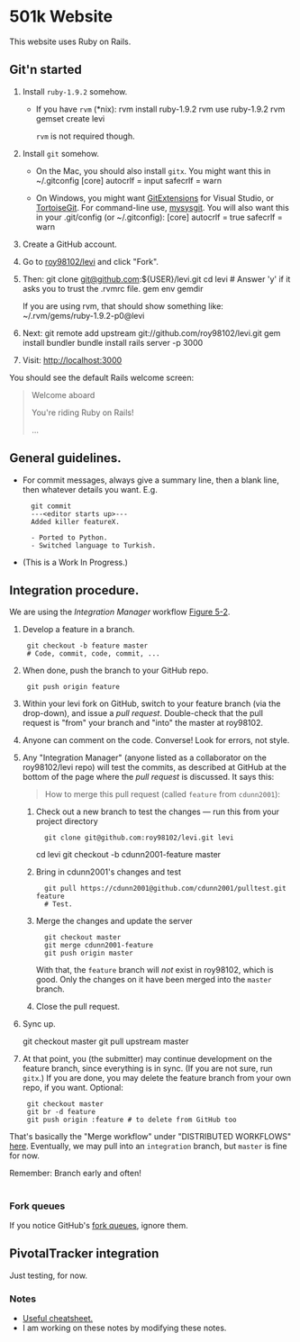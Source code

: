 # 501k Website

This website uses Ruby on Rails.


## Git'n started

1. Install `ruby-1.9.2` somehow.
    * If you have `rvm` (*nix):
            rvm install ruby-1.9.2
            rvm use ruby-1.9.2
            rvm gemset create levi
    
      `rvm` is not required though.

1. Install `git` somehow.

    * On the Mac, you should also install `gitx`. You might want this in ~/.gitconfig
            [core]
            autocrlf = input
            safecrlf = warn

    * On Windows, you might want [GitExtensions](http://code.google.com/p/gitextensions) for Visual Studio, or [TortoiseGit](http://code.google.com/p/tortoisegit/). For command-line use, [mysysgit](https://git.wiki.kernel.org/index.php/MSysGit:InstallMSysGit). You will also want this in your .git/config (or ~/.gitconfig):
            [core]
            autocrlf = true
            safecrlf = warn

1. Create a GitHub account.

1. Go to [roy98102/levi](https://github.com/roy98102/levi) and click "Fork".

1. Then:
        git clone git@github.com:${USER}/levi.git
        cd levi
        # Answer 'y' if it asks you to trust the .rvmrc file.
        gem env gemdir

    If you are using rvm, that should show something like:
        ~/.rvm/gems/ruby-1.9.2-p0@levi

1. Next:
        git remote add upstream git://github.com/roy98102/levi.git
        gem install bundler
        bundle install
        rails server -p 3000

1. Visit:
    [http://localhost:3000](http://localhost:3000)

You should see the default Rails welcome screen:
> Welcome aboard
>
> You're riding Ruby on Rails!
>
> ...

## General guidelines.

* For commit messages, always give a summary line, then a blank line, then whatever details you want. E.g.

        git commit
        ---<editor starts up>---
        Added killer featureX.

        - Ported to Python.
        - Switched language to Turkish.

* (This is a Work In Progress.)

## Integration procedure.

We are using the *Integration Manager* workflow [Figure 5-2](http://progit.org/book/ch5-1.html).

1. Develop a feature in a branch.

        git checkout -b feature master
        # Code, commit, code, commit, ...

1. When done, push the branch to your GitHub repo.

        git push origin feature

1. Within your levi fork on GitHub, switch to your feature branch (via the drop-down), and issue a *pull request*. Double-check that the pull request is "from" your branch and "into" the master at roy98102.
1. Anyone can comment on the code. Converse! Look for errors, not style.
1. Any "Integration Manager" (anyone listed as a collaborator on the roy98102/levi repo) will test the commits, as described at GitHub at the bottom of the page where the *pull request* is discussed. It says this:

    > How to merge this pull request (called `feature` from `cdunn2001`):

   1. Check out a new branch to test the changes — run this from your project directory
 
            git clone git@github.com:roy98102/levi.git levi
	    cd levi
            git checkout -b cdunn2001-feature master

   2. Bring in cdunn2001's changes and test
     
            git pull https://cdunn2001@github.com/cdunn2001/pulltest.git feature
            # Test.
    
   3. Merge the changes and update the server
     
            git checkout master
            git merge cdunn2001-feature
            git push origin master

      With that, the `feature` branch will *not* exist in roy98102, which is good. Only the changes on it have been merged into the `master` branch. 
   4. Close the pull request.

1. Sync up.

	git checkout master
	git pull upstream master

1. At that point, you (the submitter) may continue development on the feature branch, since everything is in sync. (If you are not sure, run `gitx`.) If you are done, you may delete the feature branch from your own repo, if you want. Optional:

        git checkout master
        git br -d feature
        git push origin :feature # to delete from GitHub too

That's basically the "Merge workflow" under "DISTRIBUTED WORKFLOWS" [here](http://www.kernel.org/pub/software/scm/git/docs/gitworkflows.html). Eventually, we may pull into an `integration` branch, but `master` is fine for now.

Remember: Branch early and often!
#
### Fork queues
If you notice GitHub's [fork queues](https://github.com/blog/270-the-fork-queue), ignore them.

## PivotalTracker integration

Just testing, for now.

### Notes
* [Useful cheatsheet.](http://cheat.errtheblog.com/s/git)
* I am working on these notes by modifying these notes.

